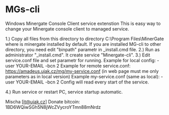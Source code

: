 # MGs-cli
Windows Minergate Console Client service extenstion
This is easy way to change your Minergate console client to managed service.

1.) Copy all files from this directory to directory C:\Program Files\MinerGate where is minergate installed by default.
	If you are installed MG-cli to other directory, you need edit "binpath" parametr in _install.cmd file.
2.) Run as administrator "_install.cmd". It create service "Minergate-cli".
3.) Edit service.conf file and set parametr for running.
	Example for local config: -user YOUR-EMAIL -bcn 2
	Example for remote service.conf: https://amadeus.ujak.cz/mg/my-service.conf
		(in web page must me only parameters as in local version)
		Example my-service.conf (same as local): -user YOUR-EMAIL -bcn 2
	Config will read every start of the service.

4.) Run service or restart PC, service startup automatic.


Mischa [it@ujak.cz]
Donate bitcoin: 1BD6WQiwSGh5N8jWcZVycroYTmn88mNrdz
